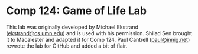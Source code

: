 Comp 124: Game of Life Lab
====

This lab was originally developed by Michael Ekstrand (ekstrand@cs.umn.edu) and is used with his permission.
Shilad Sen brought it to Macalester and adapted it for Comp 124.
Paul Cantrell (paul@innig.net) rewrote the lab for GitHub and added a bit of flair.
